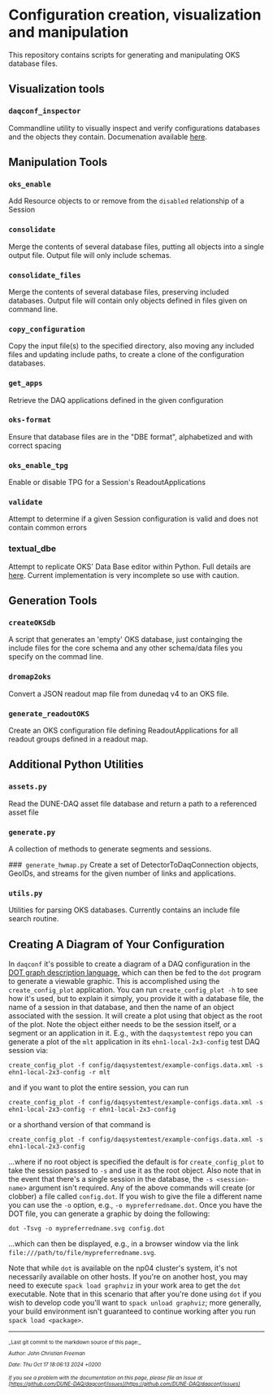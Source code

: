 #  Configuration creation, visualization and manipulation
This repository contains scripts for generating and manipulating OKS database files.

## Visualization tools

### `daqconf_inspector`

Commandline utility to visually inspect and verify configurations databases and the objects they contain. Documenation available
[here](Inspector.md).

## Manipulation Tools

### `oks_enable`
  Add Resource objects to or remove from the `disabled` relationship of a Session

### `consolidate`
  Merge the contents of several database files, putting all objects into a single output file. Output file will only include schemas.

### `consolidate_files`
  Merge the contents of several database files, preserving included databases. Output file will contain only objects defined in files given on command line.

### `copy_configuration`
  Copy the input file(s) to the specified directory, also moving any included files and updating include paths, to create a clone of the configuration databases.

### `get_apps`
  Retrieve the DAQ applications defined in the given configuration

### `oks-format`
  Ensure that database files are in the "DBE format", alphabetized and with correct spacing

### `oks_enable_tpg`
  Enable or disable TPG for a Session's ReadoutApplications

### `validate`
  Attempt to determine if a given Session configuration is valid and does not contain common errors


### textual_dbe
 Attempt to replicate OKS' Data Base editor within Python. Full details are [here](TextualDBE.md). Current implementation is very incomplete so use with caution.

## Generation Tools

### `createOKSdb`
   A script that generates an 'empty' OKS database, just containging
the include files for the core schema and any other schema/data files
you specify on the commad line.

### `dromap2oks`
  Convert a JSON readout map file from dunedaq v4 to an OKS file.

### `generate_readoutOKS`

  Create an OKS configuration file defining ReadoutApplications for
  all readout groups defined in a readout map.

## Additional Python Utilities

### `assets.py`
  Read the DUNE-DAQ asset file database and return a path to a referenced asset file

### `generate.py`
  A collection of methods to generate segments and sessions.

###` generate_hwmap.py`
  Create a set of DetectorToDaqConnection objects, GeoIDs, and streams for the given number of links and applications.

### `utils.py`
  Utilities for parsing OKS databases. Currently contains an include file search routine.


## Creating A Diagram of Your Configuration

In `daqconf` it's possible to create a diagram of a DAQ configuration in the [DOT graph description language](https://en.wikipedia.org/wiki/DOT_(graph_description_language)), which can then be fed to the `dot` program to generate a viewable graphic. This is accomplished using the `create_config_plot` application. You can run `create_config_plot -h` to see how it's used, but to explain it simply, you provide it with a database file, the name of a session in that database, and then the name of an object associated with the session. It will create a plot using that object as the root of the plot. Note the object either needs to be the session itself, or a segment or an application in it. E.g., with the `daqsystemtest` repo you can generate a plot of the `mlt` application in its `ehn1-local-2x3-config` test DAQ session via:
```
create_config_plot -f config/daqsystemtest/example-configs.data.xml -s ehn1-local-2x3-config -r mlt
```
and if you want to plot the entire session, you can run
```
create_config_plot -f config/daqsystemtest/example-configs.data.xml -s ehn1-local-2x3-config -r ehn1-local-2x3-config
```
or a shorthand version of that command is
```
create_config_plot -f config/daqsystemtest/example-configs.data.xml -s ehn1-local-2x3-config
```
...where if no root object is specified the default is for `create_config_plot` to take the session passed to `-s` and use it as the root object. Also note that in the event that there's a single session in the database, the `-s <session-name>` argument isn't required. Any of the above commands will create (or clobber) a file called `config.dot`. If you wish to give the file a different name you can use the `-o` option, e.g., `-o mypreferredname.dot`.  Once you have the DOT file, you can generate a graphic by doing the following:
```
dot -Tsvg -o mypreferredname.svg config.dot
``` 
...which can then be displayed, e.g., in a browser window via the link `file:///path/to/file/mypreferredname.svg`.

Note that while `dot` is available on the np04 cluster's system, it's not necessarily available on other hosts. If you're on another host, you may need to execute `spack load graphviz` in your work area to get the `dot` executable. Note that in this scenario that after you're done using `dot` if you wish to develop code you'll want to `spack unload graphviz`; more generally, your build environment isn't guaranteed to continue working after you run `spack load <package>`.


-----

<font size="1">
_Last git commit to the markdown source of this page:_


_Author: John Christian Freeman_

_Date: Thu Oct 17 18:06:13 2024 +0200_

_If you see a problem with the documentation on this page, please file an Issue at [https://github.com/DUNE-DAQ/daqconf/issues](https://github.com/DUNE-DAQ/daqconf/issues)_
</font>
